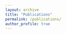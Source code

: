 ```yaml
---
layout: archive
title: "Publications"
permalink: /publications/
author_profile: true
---
```


<script src="https://bibbase.org/show?bib=https://bibbase.org/network/files/yxie9d6ErZbi23Awg&jsonp=1"></script> 

